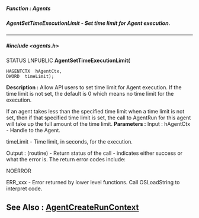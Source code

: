 ##### Function : Agents
##### AgentSetTimeExecutionLimit - Set time limit for Agent execution.
---
##### #include <agents.h>
STATUS LNPUBLIC **AgentSetTimeExecutionLimit(**

	HAGENTCTX  hAgentCtx,
	DWORD  timeLimit);
**Description :**
Allow API users to set time limit for Agent execution.  If the time limit is 
not set, the default is 0 which means no time limit for the execution.  

If an agent takes less than the specified time limit when a time limit is not 
set, then if that specified time limit is set, the call to AgentRun for this 
agent will take up the full amount of the time limit.
**Parameters :**
Input :
hAgentCtx  -  Handle to the Agent.

timeLimit  -  Time limit, in seconds, for the execution.

Output :
(routine)  -  Return status of the call - indicates either success or what the error is.  The return error codes include:

NOERROR

ERR_xxx - Error returned by lower level functions. Call OSLoadString to interpret code.


**See Also :**
[AgentCreateRunContext](D:/md_files/AgentCreateRunContext.md)
---
